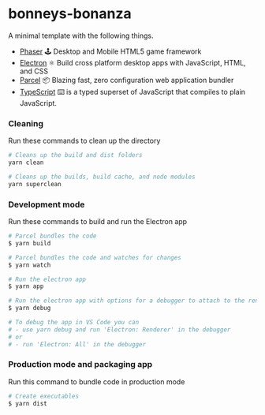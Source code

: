 # bonneys-bonanza

A minimal template with the following things.

- [Phaser](https://phaser.io/) 🕹️ Desktop and Mobile HTML5 game framework
- [Electron](https://electronjs.org/) ⚛️ Build cross platform desktop apps with JavaScript, HTML, and CSS
- [Parcel](https://github.com/parcel-bundler/parcel) 📦 Blazing fast, zero configuration web application bundler
- [TypeScript](https://www.typescriptlang.org/) ⌨️ is a typed superset of JavaScript that compiles to plain JavaScript.

### Cleaning
Run these commands to clean up the directory
``` bash
# Cleans up the build and dist folders
yarn clean

# Cleans up the builds, build cache, and node modules
yarn superclean
```

### Development mode
Run these commands to build and run the Electron app
``` bash
# Parcel bundles the code
$ yarn build

# Parcel bundles the code and watches for changes
$ yarn watch

# Run the electron app
$ yarn app

# Run the electron app with options for a debugger to attach to the render process
$ yarn debug

# To debug the app in VS Code you can
# - use yarn debug and run 'Electron: Renderer' in the debugger
# or
# - run 'Electron: All' in the debugger
```

### Production mode and packaging app
Run this command to bundle code in production mode
``` bash
# Create executables
$ yarn dist
```